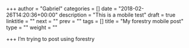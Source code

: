 +++
author = "Gabriel"
categories = []
date = "2018-02-26T14:20:36+00:00"
description = "This is a mobile test"
draft = true
linktitle = ""
next = ""
prev = ""
tags = []
title = "My forestry mobile post"
type = ""
weight = ""

+++
I’m trying to post using forestry



